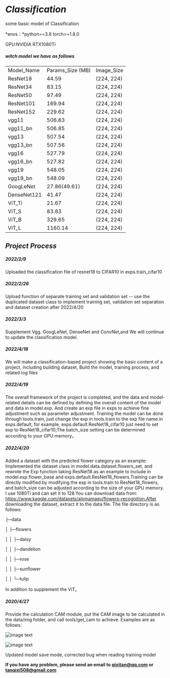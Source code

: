 # *Classification*
some basic model of Classification 
 
*envs：*python==3.8 torch>=1.8.0
 
GPU:NVIDIA RTX1080Ti

##### *witch model we have as follows*
<table>
	<tr>
	  <td>Model_Name</td>
	  <td>Params_Size (MB)</td>
	  <td>Image_Size</td>
	</tr>
	<tr>
	  <td>ResNet18</td>
	  <td> 44.59 </td>
	  <td>(224, 224)</td>
	</tr>
	<tr>
	  <td>ResNet34</td>
	  <td> 83.15 </td>
	  <td>(224, 224)</td>
	</tr>
	<tr>
	  <td>ResNet50</td>
	  <td> 97.49 </td>
	  <td>(224, 224)</td>
	</tr>
	<tr>
	  <td>ResNet101</td>
	  <td> 169.94 </td>
	  <td>(224, 224)</td>
	</tr>
	<tr>
	  <td>ResNet152</td>
	  <td> 229.62 </td>
	  <td>(224, 224)</td>
	</tr>
	<tr>
	  <td>vgg11</td>
	  <td> 506.83 </td>
	  <td>(224, 224)</td>
	</tr>
	<tr>
	  <td>vgg11_bn</td>
	  <td> 506.85 </td>
	  <td>(224, 224)</td>
	</tr>
	<tr>
	  <td>vgg13</td>
	  <td> 507.54 </td>
	  <td>(224, 224)</td>
	</tr>
	<tr>
	  <td>vgg13_bn</td>
	  <td> 507.56 </td>
	  <td>(224, 224)</td>
	</tr>
	<tr>
	  <td>vgg16</td>
	  <td> 527.79 </td>
	  <td>(224, 224)</td>
	</tr>
	<tr>
	  <td>vgg16_bn</td>
	  <td> 527.82 </td>
	  <td>(224, 224)</td>
	</tr>
	<tr>
	  <td>vgg19</td>
	  <td> 548.05 </td>
	  <td>(224, 224)</td>
	</tr>
	<tr>
	  <td>vgg19_bn</td>
	  <td> 548.09 </td>
	  <td>(224, 224)</td>
	 </tr>
	 <tr>
	   <td>GoogLeNet</td>
	   <td> 27.86(49.61) </td>
	   <td>(224, 224)</td>
	  </tr>
	  <tr>
	   <td>DenseNet121</td>
	   <td> 41.47 </td>
	   <td>(224, 224)</td>
	  </tr>
	  <tr>
	   <td>ViT_Ti</td>
	   <td> 21.67 </td>
	   <td>(224, 224)</td>
	  </tr>
	  <tr>
	   <td>ViT_S</td>
	   <td> 83.83 </td>
	   <td>(224, 224)</td>
	  </tr>
	  <tr>
	   <td>ViT_B</td>
	   <td> 329.65 </td>
	   <td>(224, 224)</td>
	  </tr>
	  <tr>
	   <td>ViT_L</td>
	   <td> 1160.14 </td>
	   <td>(224, 224)</td>
	  </tr>
	</tr>
</table>

## *Project Process*
##### 2022/2/9 
 Uploaded the classification file of resnet18 to CIFAR10 in exps.train_cifar10
##### 2022/2/26 
 Upload function of separate training set and validation set  -- use the duplicated dataset class to implement training set,   validation set separation and dataset creation after 2022/4/20
##### 2022/3/3  
 Supplement Vgg. GoogLeNet, DenseNet and ConvNet,and We will continue to update the classification model.
##### 2022/4/18 
 We will make a classification-based project showing the basic content of a project, including building dataset, Build the model, training process, and related log files
##### 2022/4/19 
 The overall framework of the project is completed, and the data and model-related details can be defined by defining the overall content of the model and data in model.exp. And create an exp file in exps to achieve fine adjustment such as parameter adjustment. Training the model can be done through tools.train, just change the exp in tools.train to the exp file name in exps.default, for example, exps.default.ResNet18_cifar10 just need to set exp to ResNet18_cifar10;The batch_size setting can be determined according to your GPU memory。
##### 2022/4/20
Added a dataset with the predicted flower category as an example: Implemented the dataset class in model.data.dataset.flowers_set, and rewrote the Exp function taking ResNet18 as an example to include in model.exp.flower_base and exps.default.ResNet18_flowers.Training can be directly modified by modifying the exp in tools.train to ResNet18_flowers, and batch_size can be adjusted according to the size of your GPU memory. I use 1080Ti and can set it to 128.You can download data from: https://www.kaggle.com/datasets/alxmamaev/flowers-recognition.After downloading the dataset, extract it to the data file. The file directory is as follows:


├─data

│  ├─flowers

│  │  ├─daisy

│  │  ├─dandelion

│  │  ├─rose

│  │  ├─sunflower

│  │  └─tulip

  In addition to supplement the ViT。
  
##### 2020/4/27
Provide the calculation CAM module, put the CAM image to be calculated in the data/img folder, and call tools/get_cam to achieve.
Examples are as follows:

![image text](https://github.com/qixitan/Classification/blob/main/tools/ResNet18_flowers/layer4/rose_org_img.jpg)

![image text](https://github.com/qixitan/Classification/blob/main/tools/ResNet18_flowers/layer4/rose_img_with_cam.jpg)

Updated model save mode, corrected bug when reading training model

**If you have any problem, please send an email to qixitan@qq.com or tanqixi508@gmail.com**
